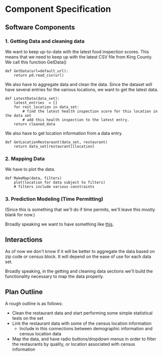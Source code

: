 ﻿﻿﻿# Component Specification## Software Components### 1. Getting Data and cleaning dataWe want to keep up-to-date with the latest food inspection scores. This means that we need to keep up with the latest CSV file from King County. We call this function GetData()```def GetData(url=default_url):	return pd.read_csv(url)```We also have to aggregate data and clean the data. Since the dataset will have several entries for the various locations, we want to get the latest data.``` def LatestData(data_set):	latest_entries  = []	for rest_location in data_set:		# find the latest health inspection score for this location in the data set		# add this health inspection to the latest entry. 	return cleaned_data```We also have to get location information from a data entry.``` def GetLocationRestaraunt(data_set, restaurant)	return data_set[restaurant][location]```### 2. Mapping DataWe have to plot the data.```def MakeMap(data, filters)	plot(location for data subject to filters)	# filters include various constraints```### 3. Prediction Modeling (Time Permitting)(Since this is something that we'll do if time permits, we'll leave this mostly blank for now.) Broadly speaking we want to have something like [this][1].## InteractionsAs of now we don't know if it will be better to aggregate the data based on zip code or census block. It will depend on the ease of use for each data set. Broadly speaking, in the getting and cleaning data sections we'll build the functionality necessary to map the data properly. ## Plan OutlineA rough outline is as follows:* Clean the restaurant data and start performing some simple statistical tests on the set* Link the restaurant data with some of the census location information	* Include in this connections between demographic information and census location data* Map the data, and have radio buttons/dropdown menus in order to filter the restaurants by quality, or location associated with census information[1]: https://www.foodqualityandsafety.com/article/predictive-model-sets-priorities-for-chicago-restaurant-inspections/